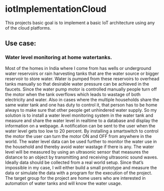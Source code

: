 # iotImplementationCloud
This projects basic goal is to implement a basic IoT architecture using any of the cloud platforms.
## Use case:
### Water level monitoring at home watertanks.
Most of the homes in India where  I come from has wells or underground water reservoirs or rain harvesting tanks that are the water source or bigger reservoir to store water. Water is pumped from these reservoirs to overhead tanks manually so that desirable water pressure can be achieved in the faucets. Since the water pump motor is controlled manually people turn off the motor when the tank overflows which leads to wastage of both electricity and water. Also in cases where the multiple households share the same water tank and one has duty to control it, that person has to be home always to make sure that other people get unhindered water supply. So my solution is to install a water level monitoring system in the water tank and measure and share the water level in realtime to a database and display the information on a webpage. A notification can be sent to the user when the water level gets too low to 20 percent. By installing a smartswitch to control the motor the user can turn the motor ON and OFF from anywhere in the world. The water level data can be used further to monitor the water use in the household and thereby avoid water wastage if there is any.
The water level will be measured by using an ultrasonic sensor that measures the distance to an object by transmitting and receiving ultrasonic sound waves. Ideally data should be collected from a real world setup. Since that’s impossible in my case, I will either build a small prototype and measure the data or simulate the data with a program for the execution of the project.
The target group for the project are home users who are interested in automation of water tanks and will know the water usage.

